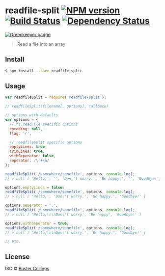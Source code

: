 # readfile-split [![NPM version][npm-image]][npm-url] [![Build Status][travis-image]][travis-url] [![Dependency Status][daviddm-image]][daviddm-url]

[![Greenkeeper badge](https://badges.greenkeeper.io/busterc/readfile-split.svg)](https://greenkeeper.io/)

> Read a file into an array


## Install

```sh
$ npm install --save readfile-split
```

## Usage

```js
var readfileSplit = require('readfile-split');

// readfileSplit(filename[, options], callback)

// options with defaults
var options = {
  // fs.readFile specific options
  encoding: null,
  flag: 'r',

  // readfileSplit specific options
  emptyLines: true,
  trimLines: true,
  withSeperator: false,
  seperator: /\r?\n/
};

readfileSplit('/somewhere/somefile', options, console.log);
// > null [ 'Hello,', '', 'Don\'t worry.', 'Be happy.', '', 'Goodbye!', '' ]

options.emptyLines = false;
readfileSplit('/somewhere/somefile', options, console.log);
// > null [ 'Hello,', 'Don\'t worry.', 'Be happy.', 'Goodbye!' ]

options.seperator = '.';
readfileSplit('/somewhere/somefile', options, console.log);
// > null [ 'Hello,\n\nDon\'t worry', 'Be happy', 'Goodbye!' ]

options.withSeperator = true;
readfileSplit('/somewhere/somefile', options, console.log);
// > null [ 'Hello,\n\nDon\'t worry.', 'Be happy.', 'Goodbye!' ]

// etc.
```

## License

ISC © [Buster Collings](http://about.me/buster)


[npm-image]: https://badge.fury.io/js/readfile-split.svg
[npm-url]: https://npmjs.org/package/readfile-split
[travis-image]: https://travis-ci.org/busterc/readfile-split.svg?branch=master
[travis-url]: https://travis-ci.org/busterc/readfile-split
[daviddm-image]: https://david-dm.org/busterc/readfile-split.svg?theme=shields.io
[daviddm-url]: https://david-dm.org/busterc/readfile-split
